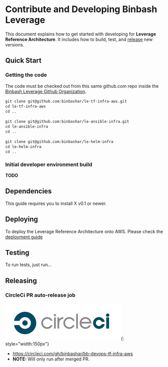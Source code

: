# Contribute and Developing Binbash Leverage 

This document explains how to get started with developing for **Leverage Reference Architecture**.
It includes how to build, test, and [release](https://github.com/binbashar/le-tf-infra-aws/releases) new versions.

## Quick Start

### Getting the code

The code must be checked out from this same github.com repo inside the
[Binbash Leverage Github Organization](https://github.com/binbashar).

```
git clone git@github.com:binbashar/le-tf-infra-aws.git
cd le-tf-infra-aws
cd ..

git clone git@github.com:binbashar/le-ansible-infra.git
cd le-ansible-infra
cd ..

git clone git@github.com:binbashar/le-helm-infra
cd le-helm-infra
cd ..
```

### Initial developer environment build

**TODO**

## Dependencies

This guide requires you to install X v0.1 or newer.

## Deploying

To deploy the Leverage Reference Architecture onto AWS.
Please check the [deployment guide](./deploy/)

## Testing

To run tests, just run...

## Releasing
### CircleCi PR auto-release job

![circleci-logo](../assets/images/logos/circleci.png "CircleCI"){: style="width:150px"}

- <https://circleci.com/gh/binbashar/bb-devops-tf-infra-aws>
- **NOTE:** Will only run after merged PR.